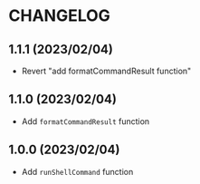 # CHANGELOG

## 1.1.1 (2023/02/04)

* Revert "add formatCommandResult function"

## 1.1.0 (2023/02/04)

* Add `formatCommandResult` function

## 1.0.0 (2023/02/04)

* Add `runShellCommand` function
